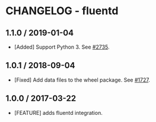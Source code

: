 # CHANGELOG - fluentd

## 1.1.0 / 2019-01-04

* [Added] Support Python 3. See [#2735](https://github.com/DataDog/integrations-core/pull/2735).

## 1.0.1 / 2018-09-04

* [Fixed] Add data files to the wheel package. See [#1727](https://github.com/DataDog/integrations-core/pull/1727).

## 1.0.0 / 2017-03-22

* [FEATURE] adds fluentd integration.
